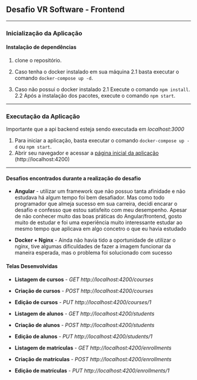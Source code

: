 <!-- # Programming Challenge -->
## Desafio VR Software - Frontend

---
### Inicialização da Aplicação
#### Instalação de dependências

1. clone o repositório.
2. Caso tenha o docker instalado em sua máquina
  2.1 basta executar o comando ```docker-compose up -d```.

2. Caso não possui o docker instalado
    2.1 Execute o comando ```npm install```.
    2.2 Após a instalação dos pacotes, execute o comando ```npm start```.
---
### Executação da Aplicação
Importante que a api backend esteja sendo executada em _localhost:3000_
1. Para iniciar a aplicação, basta executar o comando ```docker-compose up -d``` ou ```npm start```.
1. Abrir seu navegador e acessar a [página inicial da aplicação](http://localhost:4200) (http://localhost:4200)
---
#### Desafios encontrados durante a realização do desafio
- **Angular** - utilizar um framework que não possuo tanta afinidade e não estudava há algum tempo foi bem desafiador. Mas como todo programador que almeja sucesso em sua carreira, decidi encarar o desafio e confesso que estou satisfeito com meu desempenho.
Apesar de não conhecer muito das boas práticas do Angular/frontend, gosto muito de estudar e foi uma experiência muito interessante estudar ao mesmo tempo que aplicava em algo concetro o que eu havia estudado

- **Docker + Nginx** - Ainda não havia tido a oportunidade de utilizar o nginx, tive algumas dificuldades de fazer a imagem funcionar da maneira esperada, mas o problema foi solucionado com sucesso

#### Telas Desenvolvidas
- **Listagem de cursos** - *GET http://localhost:4200/courses*
- **Criação de cursos** - *POST http://localhost:4200/courses*
- **Edição de cursos** - *PUT http://localhost:4200/courses/1*

- **Listagem de alunos** - *GET http://localhost:4200/students*
- **Criação de alunos** - *POST http://localhost:4200/students*
- **Edição de alunos** - *PUT http://localhost:4200/students/1*

- **Listagem de matrículas** - *GET http://localhost:4200/enrollments*
- **Criação de matrículas** - *POST http://localhost:4200/enrollments*
- **Edição de matrículas** - *PUT http://localhost:4200/enrollments/1*
